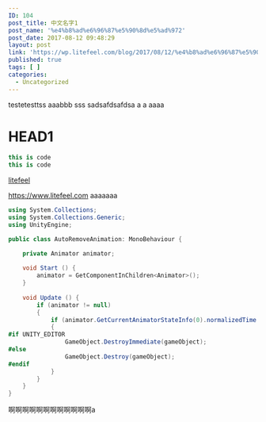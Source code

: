```yaml
---
ID: 104
post_title: 中文名字1
post_name: '%e4%b8%ad%e6%96%87%e5%90%8d%e5%ad%972'
post_date: 2017-08-12 09:48:29
layout: post
link: 'https://wp.litefeel.com/blog/2017/08/12/%e4%b8%ad%e6%96%87%e5%90%8d%e5%ad%972/'
published: true
tags: [ ]
categories:
  - Uncategorized
---
```

testetesttss
aaabbb
sss
sadsafdsafdsa
a
a
aaaa
# HEAD1

~~~ csharp
this is code
this is code
~~~

[litefeel](https://www.litefeel.com)


<https://www.litefeel.com>
aaaaaaa


~~~ csharp
using System.Collections;
using System.Collections.Generic;
using UnityEngine;

public class AutoRemoveAnimation: MonoBehaviour {

    private Animator animator;
	
	void Start () {
        animator = GetComponentInChildren<Animator>();
	}
	
	void Update () {
		if (animator != null)
        {
            if (animator.GetCurrentAnimatorStateInfo(0).normalizedTime >= 1.0f)
            {
#if UNITY_EDITOR
                GameObject.DestroyImmediate(gameObject);
#else
                GameObject.Destroy(gameObject);
#endif
            }
        }
	}
}
~~~

啊啊啊啊啊啊啊啊啊啊啊啊a
